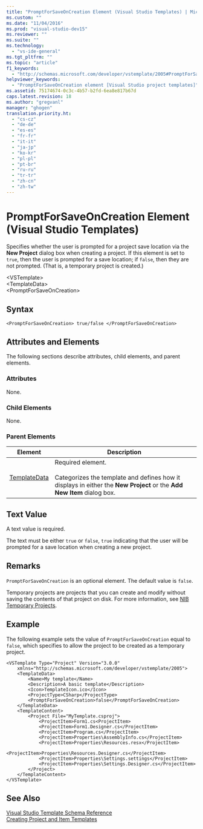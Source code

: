 ```yaml
---
title: "PromptForSaveOnCreation Element (Visual Studio Templates) | Microsoft Docs"
ms.custom: ""
ms.date: "11/04/2016"
ms.prod: "visual-studio-dev15"
ms.reviewer: ""
ms.suite: ""
ms.technology: 
  - "vs-ide-general"
ms.tgt_pltfrm: ""
ms.topic: "article"
f1_keywords: 
  - "http://schemas.microsoft.com/developer/vstemplate/2005#PromptForSaveOnCreation"
helpviewer_keywords: 
  - "PromptForSaveOnCreation element [Visual Studio project templates]"
ms.assetid: 75174674-0c3c-4b57-b2fd-6ea8e817b67d
caps.latest.revision: 18
ms.author: "gregvanl"
manager: "ghogen"
translation.priority.ht: 
  - "cs-cz"
  - "de-de"
  - "es-es"
  - "fr-fr"
  - "it-it"
  - "ja-jp"
  - "ko-kr"
  - "pl-pl"
  - "pt-br"
  - "ru-ru"
  - "tr-tr"
  - "zh-cn"
  - "zh-tw"
---
```

# PromptForSaveOnCreation Element (Visual Studio Templates)
Specifies whether the user is prompted for a project save location via the **New Project** dialog box when creating a project. If this element is set to `true`, then the user is prompted for a save location; if `false`, then they are not prompted. (That is, a temporary project is created.)  
  
 \<VSTemplate>  
 \<TemplateData>  
 \<PromptForSaveOnCreation>  
  
## Syntax  
  
```  
<PromptForSaveOnCreation> true/false </PromptForSaveOnCreation>  
```  
  
## Attributes and Elements  
 The following sections describe attributes, child elements, and parent elements.  
  
### Attributes  
 None.  
  
### Child Elements  
 None.  
  
### Parent Elements  
  
|Element|Description|  
|-------------|-----------------|  
|[TemplateData](../extensibility/templatedata-element-visual-studio-templates.md)|Required element.<br /><br /> Categorizes the template and defines how it displays in either the **New Project** or the **Add New Item** dialog box.|  
  
## Text Value  
 A text value is required.  
  
 The text must be either `true` or `false`, `true` indicating that the user will be prompted for a save location when creating a new project.  
  
## Remarks  
 `PromptForSaveOnCreation` is an optional element. The default value is `false`.  
  
 Temporary projects are projects that you can create and modify without saving the contents of that project on disk. For more information, see [NIB Temporary Projects](http://msdn.microsoft.com/en-us/9cf1944c-7045-44cc-8701-7b0eb4099f2b).  
  
## Example  
 The following example sets the value of `PromptForSaveOnCreation` equal to `false`, which specifies to allow the project to be created as a temporary project.  
  
```  
<VSTemplate Type="Project" Version="3.0.0"  
    xmlns="http://schemas.microsoft.com/developer/vstemplate/2005">  
    <TemplateData>  
        <Name>My template</Name>  
        <Description>A basic template</Description>  
        <Icon>TemplateIcon.ico</Icon>  
        <ProjectType>CSharp</ProjectType>  
        <PromptForSaveOnCreation>false</PromptForSaveOnCreation>  
    </TemplateData>  
    <TemplateContent>  
        <Project File="MyTemplate.csproj">  
            <ProjectItem>Form1.cs<ProjectItem>  
            <ProjectItem>Form1.Designer.cs</ProjectItem>  
            <ProjectItem>Program.cs</ProjectItem>  
            <ProjectItem>Properties\AssemblyInfo.cs</ProjectItem>  
            <ProjectItem>Properties\Resources.resx</ProjectItem>  
            <ProjectItem>Properties\Resources.Designer.cs</ProjectItem>  
            <ProjectItem>Properties\Settings.settings</ProjectItem>  
            <ProjectItem>Properties\Settings.Designer.cs</ProjectItem>  
        </Project>  
    </TemplateContent>  
</VSTemplate>  
```  
  
## See Also  
 [Visual Studio Template Schema Reference](../extensibility/visual-studio-template-schema-reference.md)   
 [Creating Project and Item Templates](../ide/creating-project-and-item-templates.md)